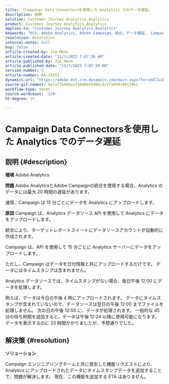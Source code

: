 ```yaml
---
title: 「Campaign Data Connectorsを使用した Analytics でのデータ遅延」
description: 説明
solution: Customer Journey Analytics,Analytics
product: Customer Journey Analytics,Analytics
applies-to: "Customer Journey Analytics,Analytics"
keywords: "KCS, Adobe Analytics, Adobe Campaign，統合，データ遅延， Campaign Data Connectors, timestamp, timestamp"
resolution: Resolution
internal-notes: null
bug: false
article-created-by: Jim Menn
article-created-date: "11/7/2022 7:07:26 AM"
article-published-by: Jim Menn
article-published-date: "11/7/2022 7:07:59 AM"
version-number: 5
article-number: KA-15551
dynamics-url: "https://adobe-ent.crm.dynamics.com/main.aspx?forceUCI=1&pagetype=entityrecord&etn=knowledgearticle&id=a15466d0-6a5e-ed11-9561-6045bd0065f9"
source-git-commit: 6e7af2b4bbcef10d064540bc4cf7a049c06139bc
workflow-type: tm+mt
source-wordcount: '229'
ht-degree: 1%

---
```


# Campaign Data Connectorsを使用した Analytics でのデータ遅延

## 説明 {#description}


<b>環境</b>
Adobe Analytics

<b>問題</b>
Adobe AnalyticsとAdobe Campaignの統合を使用する場合、Analytics のデータには最大 20 時間の遅延があります。

通常、Campaign は 15 分ごとにデータを Analytics にアップロードします。

<b>原因</b>
Campaign は、Analytics データソース API を使用して Analytics にデータをアップロードします。

統合により、ターゲットレポートスイートにデータソースアカウントが自動的に作成されます。

Campaign は、API を使用して 15 分ごとに Analytics サーバーにデータをアップロードします。

ただし、Campaign はデータを日付情報と共にアップロードするだけです。 データにはタイムスタンプは含まれません。

Analytics データソースでは、タイムスタンプがない場合、毎日午後 12:00 にデータを処理します。

例えば、データは今日の午後 4 時にアップロードされます。 データにタイムスタンプが含まれていないので、データソースは翌日の午後 12:00 までファイルを処理しません。 次の日の午後 12:00 に、データが処理されます。 一般的な 45 分の待ち時間を追加すると、データは午後 12:24 以降に使用可能になります。 データを表示するのに 23 時間かかりましたが、予想通りでした。


## 解決策 {#resolution}


<b>ソリューション</b>

Campaign エンジニアリングチームと共に発生した機能リクエストにより、Analytics にアップロードされたデータにタイムスタンプデータを追加することで、問題が解決します。 現在、この機能を追加する ETA はありません。


